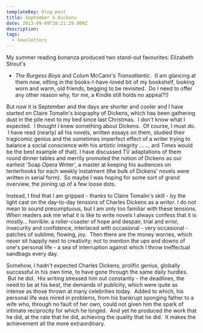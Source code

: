 ```yaml
---
templateKey: blog-post
title: September & Dickens
date: 2013-09-09T10:21:29.000Z
description:
tags:
  - newsletters
---
```


My summer reading bonanza produced two stand-out favourites: Elizabeth Strout's

- _The Burgess Boys_ and Colum McCann's *Transatlantic*.  (I am glancing at them
  now, sitting in the books-I-have-loved bit of my bookshelf, looking worn and
  warm, old friends, begging to be revisited.  Do I need to offer any other
  reason why, for me, a Kindle still holds no appeal?!)

But now it is September and the days are shorter and cooler and I have started
on Claire Tomalin's biography of Dickens, which has been gathering dust in the
pile next to my bed since last Christmas.  I don't know what I expected.  I
thought I knew something about Dickens.  Of course, I must do.  I have read
(nearly) all his novels, written essays on them, studied their tragicomic genius
and the sometimes imperfect effect of a writer trying to balance a social
conscience with his artistic integrity ... ... ard Times would be the best
example of that). I have discussed TV adaptations of them round dinner tables
and merrily promoted the notion of Dickens as our earliest 'Soap Opera Writer',
a master at keeping his audiences on tenterhooks for each weekly instalment (the
bulk of Dickens' novels were written in serial form).  So maybe I was hoping for
some sort of grand overview, the joining up of a few loose dots.

Instead, I find that I am gripped - thanks to Claire Tomalin's skill - by the
light cast on the day-to-day tensions of Charles Dickens as a _writer_. I do not
mean to sound presumptuous, but I am only too familiar with these tensions. When
readers ask me what it is like to write novels I always confess that it is
mostly... horrible: a roller-coaster of hope and despair, trial and error,
insecurity and confidence, interlaced with occasional - very occasional -
patches of sublime, flowing, joy.  Then there are the money worries, which never
sit happily next to creativity; not to mention the ups and downs of one's
personal life - a sea of interruption against which I throw ineffectual sandbags
every day.

Somehow, I hadn't expected Charles Dickens, prolific genius, globally successful
in his own time, to have gone through the same daily hurdles.  But he did.  His
writing stressed him out constantly - the deadlines, the need to be at his best,
the demands of publicity, which were quite as intense as those thrown at many
celebrities today.  Added to which, his personal life was mired in problems,
from his bankrupt sponging father to a wife who, through no fault of her own,
could not given him the spark of intimate reciprocity for which he longed.  And
yet he produced the work that he did, at the rate that he did, achieving the
quality that he did.  It makes the achievement all the more extraordinary.
